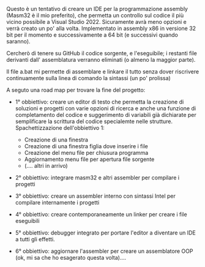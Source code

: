 Questo è un tentativo di creare un IDE per la programmazione assembly (Masm32 è il mio preferito), che permetta un controllo sul codice il più vicino possibile a Visual Studio 2022. Sicuramente avrà meno opzioni e verrà creato un po' alla volta. Implementato in assembly x86 in versione 32 bit per il momento e successivamente a 64 bit (e successivi quando saranno).

Cercherò di tenere su GitHub il codice sorgente, e l'eseguibile; i restanti file derivanti dall' assemblatura verranno eliminati (o almeno la maggior parte).

Il file a.bat mi permette di assemblare e linkare il tutto senza dover riscrivere continuamente sulla linea di comando la sintassi (un po' prolissa)

A seguto una road map per trovare la fine del progetto:

- 1° obbiettivo: creare un editor di testo che permetta la creazione di soluzioni e progetti con varie opzioni di ricerca e anche una funzione di completamento del codice e suggerimento di variabili già dichiarate per semplificare la scrittura del codice specialemte nelle strutture.
	Spachettizzazione dell'obbiettivo 1:
	* Creazione di una finestra
	* Creazione di una finestra figlia dove inserire i file
	* Creazione del menu file per chiusura programma
	* Aggiornamento menu file per apertura file sorgente
	* (.... altri in arrivo)

- 2° obbiettivo: integrare masm32 e altri assembler per compilare i progetti

- 3° obbiettivo: creare un assembler interno con sintassi Intel per compilare internamente i progetti

- 4° obbiettivo: creare contemporaneamente un linker per creare i file eseguibili

- 5° obbiettivo: debugger integrato per portare l'editor a diventare un IDE a tutti gli effetti.

- 6° obbiettivo: aggiornare l'assembler per creare un assemblatore OOP (ok, mi sa che ho esagerato questa volta)....

